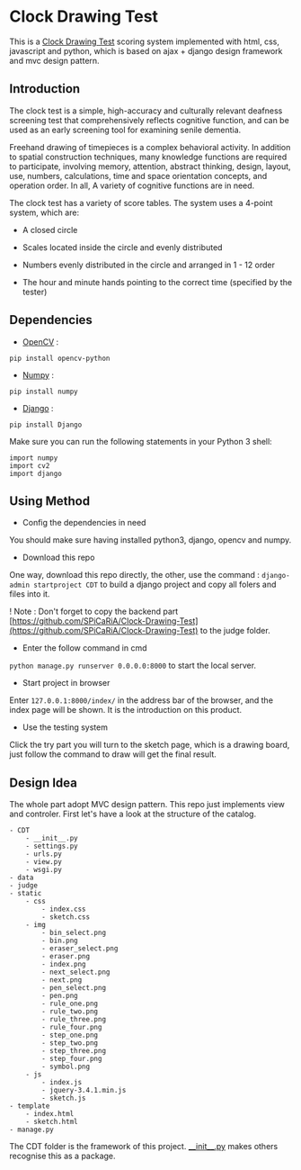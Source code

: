 # Clock Drawing Test

This is a [Clock Drawing Test](https://en.wikipedia.org/wiki/Executive_dysfunction#Clock_drawing_test) scoring system implemented with html, css, javascript and python, which is based on ajax + django design framework and mvc design pattern.

## <span id="intro">Introduction</span>

The clock test is a simple, high-accuracy and culturally relevant deafness screening test that comprehensively reflects cognitive function, and can be used as an early screening tool for examining senile dementia.

Freehand drawing of timepieces is a complex behavioral activity. In addition to spatial construction techniques, many knowledge functions are required to participate, involving memory, attention, abstract thinking, design, layout, use, numbers, calculations, time and space orientation concepts, and operation order. In all, A variety of cognitive functions are in need.

The clock test has a variety of score tables. The system uses a 4-point system, which are:

- A closed circle

- Scales located inside the circle and evenly distributed

- Numbers evenly distributed in the circle and arranged in 1 - 12 order

- The hour and minute hands pointing to the correct time (specified by the tester)

## <span id="depend">Dependencies</span>

- [OpenCV](https://opencv.org/) :

`pip install opencv-python`

- [Numpy](https://numpy.org/) :

`pip install numpy`

- [Django](https://www.djangoproject.com/) :

`pip install Django`

Make sure you can run the following statements in your Python 3 shell:

```
import numpy
import cv2
import django
```

## <span id="method">Using Method</span>

- Config the dependencies in need

You should make sure having installed python3, django, opencv and numpy.

- Download this repo

One way, download this repo directly, the other, use the command : ```django-admin startproject CDT``` to build a django project and copy all folers and files into it.

! Note : Don't forget to copy the backend part [https://github.com/SPiCaRiA/Clock-Drawing-Test](https://github.com/SPiCaRiA/Clock-Drawing-Test) to the judge folder.

- Enter the follow command in cmd

```python manage.py runserver 0.0.0.0:8000``` to start the local server.

- Start project in browser

Enter ```127.0.0.1:8000/index/``` in the address bar of the browser, and the index page will be shown. It is the introduction on this product.

- Use the testing system

Click the try part you will turn to the sketch page, which is a drawing board, just follow the command to draw will get the final result.

## <span id="design">Design Idea</span>

The whole part adopt MVC design pattern. This repo just implements view and controler. First let's have a look at the structure of the catalog.

```
- CDT
    - __init__.py
    - settings.py
    - urls.py
    - view.py
    - wsgi.py
- data
- judge
- static
    - css
        - index.css
        - sketch.css
    - img
        - bin_select.png
        - bin.png
        - eraser_select.png
        - eraser.png
        - index.png
        - next_select.png
        - next.png
        - pen_select.png
        - pen.png
        - rule_one.png
        - rule_two.png
        - rule_three.png
        - rule_four.png
        - step_one.png
        - step_two.png
        - step_three.png
        - step_four.png
        - symbol.png
    - js
        - index.js
        - jquery-3.4.1.min.js
        - sketch.js
- template
    - index.html
    - sketch.html
- manage.py
```

The CDT folder is the framework of this project. [\_\_init__.py](CDT/__init__.py) makes others recognise this as a package.
